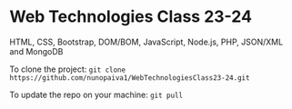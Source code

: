 # Web Technologies Class 23-24
HTML, CSS, Bootstrap, DOM/BOM, JavaScript, Node.js, PHP, JSON/XML and MongoDB 

To clone the project:
``git clone https://github.com/nunopaiva1/WebTechnologiesClass23-24.git``

To update the repo on your machine:
``git pull``
